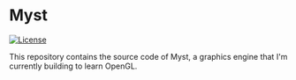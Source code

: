 # Myst

[![License](https://img.shields.io/github/license/jacobvaneijk/myst)](LICENSE)

This repository contains the source code of Myst, a graphics engine that I'm currently building to learn OpenGL.

